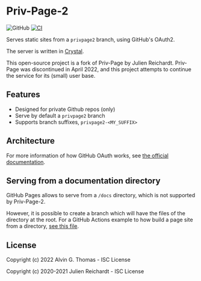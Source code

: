 # Priv-Page-2

![GitHub](https://img.shields.io/github/license/StatSnips/priv-page-2) [![CI](https://github.com/StatSnips/priv-page-2/actions/workflows/ci.yml/badge.svg?branch=master)](https://github.com/StatSnips/priv-page-2/actions/workflows/ci.yml)

Serves static sites from a `privpage2` branch, using GitHub's OAuth2.

The server is written in [Crystal](https://crystal-lang.org/).

This open-source project is a fork of Priv-Page by Julien Reichardt. Priv-Page was discontinued in April 2022, and this project attempts to continue the service for its (small) user base.

## Features

- Designed for private Github repos (only)
- Serve by default a `privpage2` branch
- Supports branch suffixes, `privpage2-<MY_SUFFIX>`

## Architecture

For more information of how GitHub OAuth works, see [the official documentation](https://developer.github.com/apps/building-github-apps/identifying-and-authorizing-users-for-github-apps/).

## Serving from a documentation directory

GitHub Pages allows to serve from a `/docs` directory, which is not supported by Priv-Page-2.

However, it is possible to create a branch which will have the files of the directory at the root. For a GitHub Actions example to how build a page site from a directory, [see this file](.github/workflows/documentation.yml).

## License

Copyright (c) 2022 Alvin G. Thomas - ISC License

Copyright (c) 2020-2021 Julien Reichardt - ISC License
